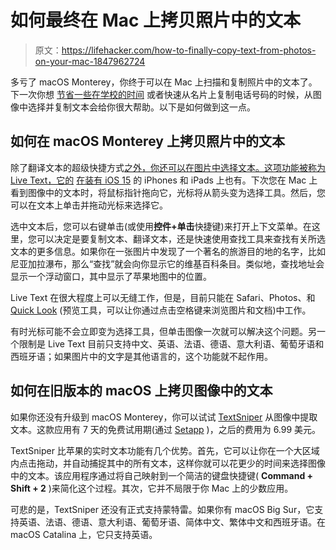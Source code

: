 # 如何最终在 Mac 上拷贝照片中的文本

> 原文：<https://lifehacker.com/how-to-finally-copy-text-from-photos-on-your-mac-1847962724>

多亏了 macOS Monterey，你终于可以在 Mac 上扫描和复制照片中的文本了。下一次你想 [节省一些在学校的时间](https://lifehacker.com/how-kids-are-using-iphones-to-cheat-at-school-and-how-1847889748) 或者快速从名片上复制电话号码的时候，从图像中选择并复制文本会给你很大帮助。以下是如何做到这一点。



## 如何在 macOS Monterey 上拷贝照片中的文本

除了翻译文本的超级快捷方式[之外，你还可以在图片中选择文本。这项功能被称为 Live Text，它的](https://lifehacker.com/31-new-macos-monterey-features-youll-actually-want-to-u-1847900965) [在装有 iOS 15](https://lifehacker.com/how-to-use-live-text-the-best-new-feature-in-ios-15-1847649795) 的 iPhones 和 iPads 上也有。下次您在 Mac 上看到图像中的文本时，将鼠标指针拖向它，光标将从箭头变为选择工具。然后，您可以在文本上单击并拖动光标来选择它。

选中文本后，您可以右键单击(或使用**控件+单击**快捷键)来打开上下文菜单。在这里，您可以决定是要复制文本、翻译文本，还是快速使用查找工具来查找有关所选文本的更多信息。如果你在一张图片中发现了一个著名的旅游目的地的名字，比如尼亚加拉瀑布，那么“查找”就会向你显示它的维基百科条目。类似地，查找地址会显示一个浮动窗口，其中显示了苹果地图中的位置。

Live Text 在很大程度上可以无缝工作，但是，目前只能在 Safari、Photos、和 [Quick Look](https://support.apple.com/en-sg/guide/mac-help/mh14119/mac) (预览工具，可以让你通过点击空格键来浏览图片和文档)中工作。

有时光标可能不会立即变为选择工具，但单击图像一次就可以解决这个问题。另一个限制是 Live Text 目前只支持中文、英语、法语、德语、意大利语、葡萄牙语和西班牙语；如果图片中的文字是其他语言的，这个功能就不起作用。

## 如何在旧版本的 macOS 上拷贝图像中的文本

如果你还没有升级到 macOS Monterey，你可以试试 [TextSniper](https://textsniper.app) 从图像中提取文本。这款应用有 7 天的免费试用期(通过 [Setapp](https://lifehacker.com/the-best-windows-and-mac-bundles-for-heavy-discounts-on-1831107730) )，之后的费用为 6.99 美元。

TextSniper 比苹果的实时文本功能有几个优势。首先，它可以让你在一个大区域内点击拖动，并自动捕捉其中的所有文本，这样你就可以花更少的时间来选择图像中的文本。该应用程序通过将自己映射到一个简洁的键盘快捷键( **Command + Shift + 2** )来简化这个过程。其次，它并不局限于你 Mac 上的少数应用。

可悲的是，TextSniper 还没有正式支持蒙特雷。如果你有 macOS Big Sur，它支持英语、法语、德语、意大利语、葡萄牙语、简体中文、繁体中文和西班牙语。在 macOS Catalina 上，它只支持英语。